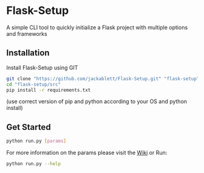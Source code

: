 # Flask-Setup
A simple CLI tool to quickly initialize a Flask project with multiple options and frameworks

## Installation

Install Flask-Setup using GIT

```bash
git clone "https://github.com/jackablett/Flask-Setup.git" "flask-setup"
cd "flask-setup/src"
pip install -r requirements.txt
```

(use correct version of pip and python according to your OS and python install)

## Get Started

```bash
python run.py [params]
```

For more information on the params please visit the [Wiki](https://github.com/jackablett/Flask-Setup/wiki) or Run:
```bash
python run.py --help
```